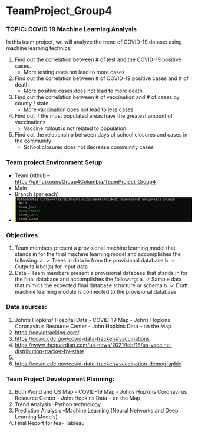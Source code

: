 # TeamProject_Group4


### TOPIC: COVID 19 Machine Learning Analysis
In this team project, we will analyze the trend of COVID-19 dataset using machine learning technics. 
1.	Find out the correlation between # of test and the COVID-19 positive cases. 
    - More testing does not lead to more cases
2.	Find out the correlation between # of COVID-19 positive cases and # of death 
	  - More positive cases does not lead to more death
3.	Find out the correlation between # of vaccination and # of cases by county / state 
	  - More vaccination does not lead to less cases
4.	Find out if the most populated areas have the greatest amount of vaccinations  
	  - Vaccine rollout is not related to population
5.  Find out the relationship between days of school closures and cases in the community 
    - School closures does not decrease community cases

### Team project Environment Setup
- Team Github – https://github.com/Group4Columbia/TeamProject_Group4
- Main 
- Branch (per each) 
- ![team members brach setup](https://github.com/Group4Columbia/TeamProject_Group4/blob/main/Capture_branch.JPG)

### Objectives
1.	Team members present a provisional machine learning model that stands in for the final machine learning model and accomplishes the following: 
a.	✓ Takes in data in from the provisional database 
b.	✓ Outputs label(s) for input data
2.	Data - Team members present a provisional database that stands in for the final database and accomplishes the following: 
a.	✓ Sample data that mimics the expected final database structure or schema 
b.	✓ Draft machine learning module is connected to the provisional database


### Data sources: 
1.	John’s Hopkins’ Hospital Data - COVID-19 Map - Johns Hopkins Coronavirus Resource Center  - John Hopkins Data – on the Map
2.	https://covidtracking.com/
3.	https://covid.cdc.gov/covid-data-tracker/#vaccinations
4.	https://www.theguardian.com/us-news/2021/feb/18/us-vaccine-distribution-tracker-by-state
5.	
6.	https://covid.cdc.gov/covid-data-tracker/#vaccination-demographic

### Team Project Development Planning: 
1.	Both World and US Map - COVID-19 Map - Johns Hopkins Coronavirus Resource Center  - John Hopkins Data – on the Map
2.	Trend Analysis –Python technology
3.	Prediction Analysis –Machine Learning (Neural Networks and Deep Learning Models) 
4.	Final Report for tea- Tableau 

